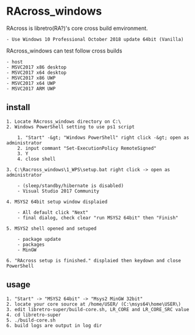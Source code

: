 RAcross_windows
===============

RAcross is libretro(RA?)'s core cross build emvironment.

	- Use Windows 10 Professional October 2018 update 64bit (Vanilla)

RAcross_windows can test follow cross builds

	- host
	- MSVC2017 x86 desktop
	- MSVC2017 x64 desktop
	- MSVC2017 x86 UWP
	- MSVC2017 x64 UWP
	- MSVC2017 ARM UWP

install
-------

	1. Locate RAcross_windows directory on C:\
	2. Windows PowerShell setting to use ps1 script

		1. "Start" -&gt; "Windows PowerShell" right click -&gt; open as administrator
		2. input commant "Set-ExecutionPolicy RemoteSigned"
		3. Y
		4. close shell

	3. C:\Racross_windows\1_WPS\setup.bat right click -> open as administrator

		- (sleep/standby/hibernate is disabled)
		- Visual Studio 2017 Community

	4. MSYS2 64bit setup window displaied

		- All default click "Next"
		- final dialog, check clear "run MSYS2 64bit" then "Finish"

	5. MSYS2 shell opened and setuped

		- package update
		- packages
		- MinGW

	6. "RAcross setup is finished." displaied then keydown and close PowerShell

usage
-----

	1. "Start" -> "MSYS2 64bit" -> "Msys2 MinGW 32bit"
	2. locate your core source at /home/USER/ (C:\msys64\home\USER\)
	3. edit libretro-super/build-core.sh, LR_CORE and LR_CORE_SRC value
	4. cd libretro-super
	5. ./build-core.sh
	6. build logs are output in log dir

